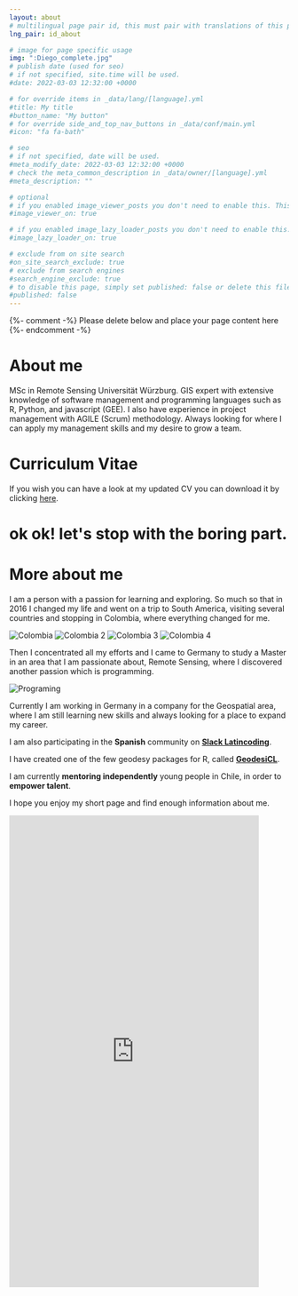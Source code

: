 ```yaml
---
layout: about
# multilingual page pair id, this must pair with translations of this page. (This name must be unique)
lng_pair: id_about

# image for page specific usage
img: ":Diego_complete.jpg"
# publish date (used for seo)
# if not specified, site.time will be used.
#date: 2022-03-03 12:32:00 +0000

# for override items in _data/lang/[language].yml
#title: My title
#button_name: "My button"
# for override side_and_top_nav_buttons in _data/conf/main.yml
#icon: "fa fa-bath"

# seo
# if not specified, date will be used.
#meta_modify_date: 2022-03-03 12:32:00 +0000
# check the meta_common_description in _data/owner/[language].yml
#meta_description: ""

# optional
# if you enabled image_viewer_posts you don't need to enable this. This is only if image_viewer_posts = false
#image_viewer_on: true

# if you enabled image_lazy_loader_posts you don't need to enable this. This is only if image_lazy_loader_posts = false
#image_lazy_loader_on: true

# exclude from on site search
#on_site_search_exclude: true
# exclude from search engines
#search_engine_exclude: true
# to disable this page, simply set published: false or delete this file
#published: false
---
```


{%- comment -%} Please delete below and place your page content here {%- endcomment -%}

# About me
MSc in Remote Sensing Universität Würzburg. GIS expert with extensive knowledge of software management and programming languages such as R, Python, and javascript (GEE).
I also have experience in project management with AGILE (Scrum) methodology.
Always looking for where I can apply my management skills and my desire to grow a team.

# Curriculum Vitae
If you wish you can have a look at my updated CV you can download it by clicking [here](https://github.com/diegoalarc/diegoalarc.github.io/blob/main/assets/img/about/CV_Diego_Alarcon_EN.pdf).

# ok ok! let's stop with the boring part.

# More about me

I am a person with a passion for learning and exploring. So much so that in 2016 I changed my life and went on a trip to South America, visiting several countries and stopping in Colombia, where everything changed for me. 

![Colombia](/assets/img/about/colombia_2016_1.jpg)
![Colombia 2](/assets/img/about/colombia_2016_2.jpg)
![Colombia 3](/assets/img/about/colombia_2016_3.jpg)
![Colombia 4](/assets/img/about/colombia_2016_4.jpg)

Then I concentrated all my efforts and I came to Germany to study a Master in an area that I am passionate about, Remote Sensing, where I discovered another passion which is programming.

![Programing](/assets/img/about/codig.jpg)

Currently I am working in Germany in a company for the Geospatial area, where I am still learning new skills and always looking for a place to expand my career.

I am also participating in the __Spanish__ community on __[Slack Latincoding](https://join.slack.com/t/latincoding/shared_invite/zt-nnhgkb43-1ccg6DgMnyJU28zMHs~CJw)__.

I have created one of the few geodesy packages for R, called __[GeodesiCL](https://github.com/diegoalarc/GeodesiCL)__.

I am currently __mentoring independently__ young people in Chile, in order to __empower talent__.

I hope you enjoy my short page and find enough information about me.

<iframe src="https://docs.google.com/forms/d/e/1FAIpQLSeBEQ_4Bt53v8hGvIZLVpXRJYQc4J31xlKXTpi-LUEgVv9ZcA/viewform?embedded=true" width="450" height="850" frameborder="0" marginheight="0" marginwidth="0">Cargando…</iframe>
